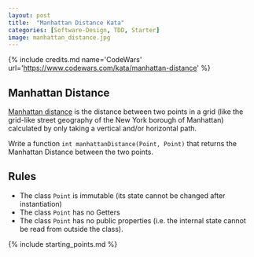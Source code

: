 ```yaml
---
layout: post
title:  "Manhattan Distance Kata"
categories: [Software-Design, TDD, Starter]
image: manhattan_distance.jpg
---
```


{% include credits.md name='CodeWars' url='https://www.codewars.com/kata/manhattan-distance' %}

## Manhattan Distance

[Manhattan distance](http://en.wikipedia.org/wiki/Manhattan_distance) is the distance between two points in a grid (like the grid-like street geography of the New York borough of Manhattan) calculated by only taking a vertical and/or horizontal path.

Write a function `int manhattanDistance(Point, Point)` that returns the Manhattan Distance between the two points.

## Rules
* The class `Point` is immutable (its state cannot be changed after instantiation)
* The class `Point` has no Getters
* The class `Point` has no public properties (i.e. the internal state cannot be read from outside the class).

{% include starting_points.md %}